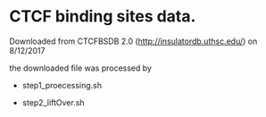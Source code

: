 # CTCF binding sites data.

Downloaded from CTCFBSDB 2.0 (http://insulatordb.uthsc.edu/) on 8/12/2017

the downloaded file was processed by 

* step1_proecessing.sh

* step2_liftOver.sh

